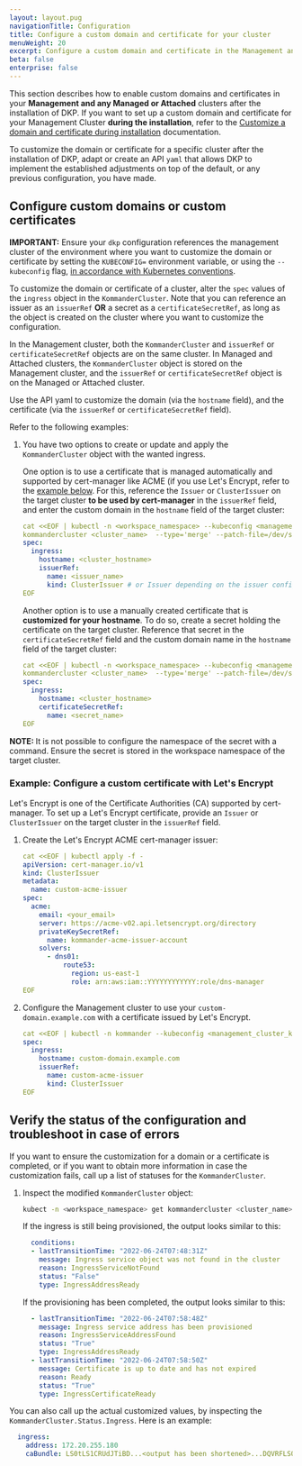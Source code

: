 ```yaml
---
layout: layout.pug
navigationTitle: Configuration 
title: Configure a custom domain and certificate for your cluster
menuWeight: 20
excerpt: Configure a custom domain and certificate in the Management and any Managed or Attached Clusters
beta: false
enterprise: false
---
```


This section describes how to enable custom domains and certificates in your **Management and any Managed or Attached** clusters after the installation of DKP. If you want to set up a custom domain and certificate for your Management Cluster **during the installation**, refer to the [Customize a domain and certificate during installation][management] documentation.

To customize the domain or certificate for a specific cluster after the installation of DKP, adapt or create an API `yaml` that allows DKP to implement the established adjustments on top of the default, or any previous configuration, you have made.

## Configure custom domains or custom certificates

<p class="message--warning"><strong>IMPORTANT:</strong> Ensure your <code>dkp</code> configuration references the management cluster of the environment where you want to customize the domain or certificate by setting the <code>KUBECONFIG=<path></code> environment variable, or using the <code>--kubeconfig</code> flag, <a href="https://kubernetes.io/docs/tasks/access-application-cluster/configure-access-multiple-clusters/">in accordance with Kubernetes conventions</a>.

To customize the domain or certificate of a cluster, alter the `spec` values of the `ingress` object in the `KommanderCluster`. Note that you can reference an issuer as an `issuerRef` **OR** a secret as a `certificateSecretRef`, as long as the object is created on the cluster where you want to customize the configuration.

In the Management cluster, both the `KommanderCluster` and `issuerRef` or `certificateSecretRef` objects are on the same cluster. In Managed and Attached clusters, the `KommanderCluster` object is stored on the Management cluster, and the `issuerRef` or `certificateSecretRef` object is on the Managed or Attached cluster.

Use the API yaml to customize the domain (via the `hostname` field), and the certificate (via the `issuerRef` or `certificateSecretRef` field).

Refer to the following examples:

1.  You have two options to create or update and apply the `KommanderCluster` object with the wanted ingress.

    One option is to use a certificate that is managed automatically and supported by cert-manager like ACME (if you use Let's Encrypt, refer to the [example below](#example-configure-a-custom-certificate-with-lets-encrypt). For this, reference the `Issuer` or `ClusterIssuer` on the target cluster **to be used by cert-manager** in the `issuerRef` field, and enter the custom domain in the `hostname` field of the target cluster:

    ```yaml
    cat <<EOF | kubectl -n <workspace_namespace> --kubeconfig <management_cluster_kubeconfig> patch \ 
    kommandercluster <cluster_name>  --type='merge' --patch-file=/dev/stdin
    spec:
      ingress:
        hostname: <cluster_hostname>
        issuerRef:
          name: <issuer_name>
          kind: ClusterIssuer # or Issuer depending on the issuer config
    EOF
    ```

    Another option is to use a manually created certificate that is **customized for your hostname**. To do so, create a secret holding the certificate on the target cluster. Reference that secret in the `certificateSecretRef` field and the custom domain name in the `hostname` field of the target cluster:

    ```yaml
    cat <<EOF | kubectl -n <workspace_namespace> --kubeconfig <management_cluster_kubeconfig> patch \ 
    kommandercluster <cluster_name>  --type='merge' --patch-file=/dev/stdin
    spec:
      ingress:
        hostname: <cluster_hostname>
        certificateSecretRef:
          name: <secret_name>
    EOF
    ```

<p class="message--note"><strong>NOTE: </strong>It is not possible to configure the namespace of the secret with a command. Ensure the secret is stored in the workspace namespace of the target cluster.</p>

### Example: Configure a custom certificate with Let's Encrypt

Let's Encrypt is one of the Certificate Authorities (CA) supported by cert-manager. To set up a Let's Encrypt certificate, provide an `Issuer` or `ClusterIssuer` on the target cluster in the `issuerRef` field.

1.  Create the Let's Encrypt ACME cert-manager issuer:

    ```yaml
    cat <<EOF | kubectl apply -f -
    apiVersion: cert-manager.io/v1
    kind: ClusterIssuer
    metadata:
      name: custom-acme-issuer
    spec:
      acme:
        email: <your_email>
        server: https://acme-v02.api.letsencrypt.org/directory
        privateKeySecretRef:
          name: kommander-acme-issuer-account
        solvers:
          - dns01:
              route53:
                region: us-east-1
                role: arn:aws:iam::YYYYYYYYYYYY:role/dns-manager
    EOF
    ```

1.  Configure the Management cluster to use your `custom-domain.example.com` with a certificate issued by Let's Encrypt.

    ```yaml
    cat <<EOF | kubectl -n kommander --kubeconfig <management_cluster_kubeconfig> patch \ kommandercluster host-cluster  --type='merge' --patch-file=/dev/stdin
    spec:
      ingress:
        hostname: custom-domain.example.com
        issuerRef:
          name: custom-acme-issuer
          kind: ClusterIssuer
    EOF
    ```

## Verify the status of the configuration and troubleshoot in case of errors

If you want to ensure the customization for a domain or a certificate is completed, or if you want to obtain more information in case the customization fails, call up a list of statuses for the `KommanderCluster`.

1.  Inspect the modified `KommanderCluster` object:

    ```bash
    kubect -n <workspace_namespace> get kommandercluster <cluster_name> -o yaml
    ```

    If the ingress is still being provisioned, the output looks similar to this:

    ```yaml
      conditions:
      - lastTransitionTime: "2022-06-24T07:48:31Z"
        message: Ingress service object was not found in the cluster
        reason: IngressServiceNotFound
        status: "False"
        type: IngressAddressReady
    ```

    If the provisioning has been completed, the output looks similar to this:

    ```yaml
      - lastTransitionTime: "2022-06-24T07:58:48Z"
        message: Ingress service address has been provisioned
        reason: IngressServiceAddressFound
        status: "True"
        type: IngressAddressReady
      - lastTransitionTime: "2022-06-24T07:58:50Z"
        message: Certificate is up to date and has not expired
        reason: Ready
        status: "True"
        type: IngressCertificateReady
    ```

You can also call up the actual customized values, by inspecting the `KommanderCluster.Status.Ingress`. Here is an example:

```yaml
  ingress:
    address: 172.20.255.180
    caBundle: LS0tLS1CRUdJTiBD...<output has been shortened>...DQVRFLS0tLS0K
```

[management]: ../../../install/configuration/custom-domain/
